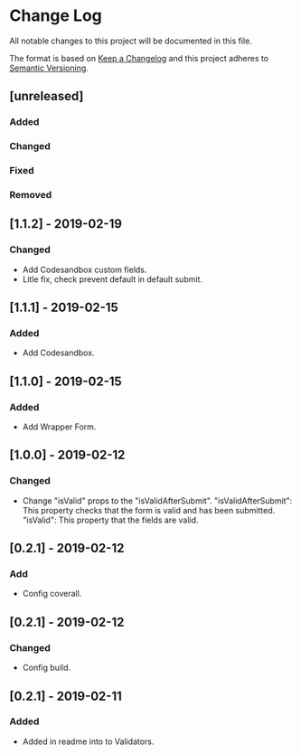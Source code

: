 # Change Log

All notable changes to this project will be documented in this file.

The format is based on [Keep a Changelog](http://keepachangelog.com/)
and this project adheres to [Semantic Versioning](http://semver.org/).

## [unreleased]

### Added

### Changed

### Fixed

### Removed

## [1.1.2] - 2019-02-19
### Changed
- Add Codesandbox custom fields.
- Litle fix, check prevent default in default submit.

## [1.1.1] - 2019-02-15
### Added
- Add Codesandbox.

## [1.1.0] - 2019-02-15
### Added
- Add Wrapper Form.


## [1.0.0] - 2019-02-12
### Changed
- Change "isValid" props to the "isValidAfterSubmit". 
  "isValidAfterSubmit": This property checks that the form is valid and has been submitted. 
  "isValid": This property that the fields are valid.


## [0.2.1] - 2019-02-12
### Add
- Config coverall.

## [0.2.1] - 2019-02-12
### Changed
- Config build.

## [0.2.1] - 2019-02-11
### Added
- Added in readme into to Validators.